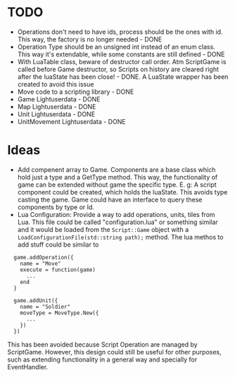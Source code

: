 # TODO

- Operations don't need to have ids, process should be the ones with id. This way, the factory is no longer needed - DONE
- Operation Type should be an unsigned int instead of an enum class. This way it's extendable, while some constants are still defined - DONE
- With LuaTable class, beware of destructor call order. Atm ScriptGame is called before Game destructor, so Scripts on history are cleared right after the luaState has been close! - DONE. A LuaState wrapper has been created to avoid this issue
- Move code to a scripting library - DONE
- Game Lightuserdata - DONE
- Map Lightuserdata - DONE
- Unit Lightuserdata - DONE
- UnitMovement Lightuserdata - DONE


# Ideas

- Add compenent array to Game. Components are a base class which hold just a type and a GetType method. This way, the functionality of game can be extended without game the specific type. E. g: A script component could be created, which holds the luaState. This avoids type casting the game. Game could have an interface to query these components by type or Id.
- Lua Configuration: Provide a way to add operations, units, tiles from Lua. This file could be called "configuration.lua" or something similar and it would be loaded from the `Script::Game` object with a `LoadConfigurationFile(std::string path);` method. The lua methos to add stuff could be similar to
```
  game.addOperation({
    name = "Move"
    execute = function(game)
      ...
    end
  }
  
  game.addUnit({
    name = "Soldier"
    moveType = MoveType.New({
      ...
    })
  })
```

This has been avoided because Script Operation are managed by ScriptGame. However, this design could still be useful for other purposes, such as extending functionality in a general way and specially for EventHandler.
